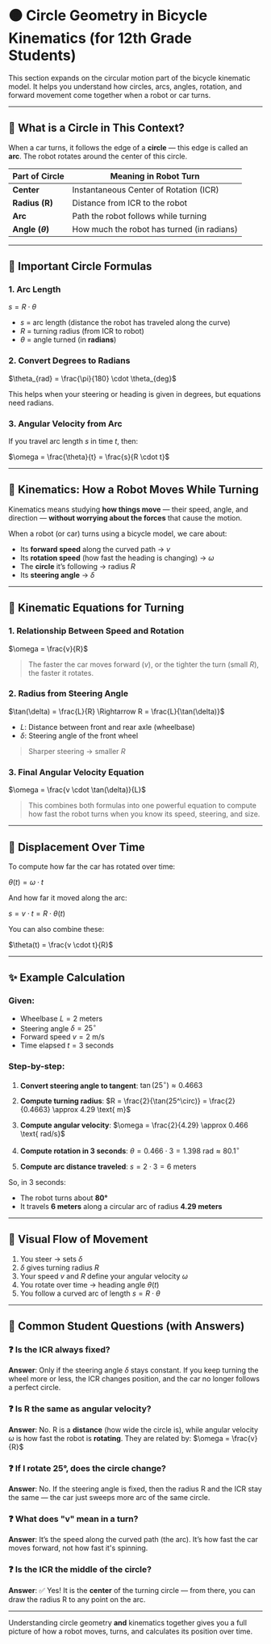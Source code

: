 # 🟠 Circle Geometry in Bicycle Kinematics (for 12th Grade Students)

This section expands on the circular motion part of the bicycle kinematic model. It helps you understand how circles, arcs, angles, rotation, and forward movement come together when a robot or car turns.

---

## 📐 What is a Circle in This Context?

When a car turns, it follows the edge of a **circle** — this edge is called an **arc**. The robot rotates around the center of this circle.

| Part of Circle       | Meaning in Robot Turn                      |
| -------------------- | ------------------------------------------ |
| **Center**           | Instantaneous Center of Rotation (ICR)     |
| **Radius (R)**       | Distance from ICR to the robot             |
| **Arc**              | Path the robot follows while turning       |
| **Angle ($\theta$)** | How much the robot has turned (in radians) |

---

## 📏 Important Circle Formulas

### 1. **Arc Length**

$s = R \cdot \theta$

* $s$ = arc length (distance the robot has traveled along the curve)
* $R$ = turning radius (from ICR to robot)
* $\theta$ = angle turned (in **radians**)

### 2. **Convert Degrees to Radians**

$\theta_{rad} = \frac{\pi}{180} \cdot \theta_{deg}$

This helps when your steering or heading is given in degrees, but equations need radians.

### 3. **Angular Velocity from Arc**

If you travel arc length $s$ in time $t$, then:

$\omega = \frac{\theta}{t} = \frac{s}{R \cdot t}$

---

## 🚗 Kinematics: How a Robot Moves While Turning

Kinematics means studying **how things move** — their speed, angle, and direction — **without worrying about the forces** that cause the motion.

When a robot (or car) turns using a bicycle model, we care about:

* Its **forward speed** along the curved path → $v$
* Its **rotation speed** (how fast the heading is changing) → $\omega$
* The **circle** it’s following → radius $R$
* Its **steering angle** → $\delta$

---

## 🔁 Kinematic Equations for Turning

### 1. **Relationship Between Speed and Rotation**

$\omega = \frac{v}{R}$

> The faster the car moves forward ($v$), or the tighter the turn (small $R$), the faster it rotates.

### 2. **Radius from Steering Angle**

$\tan(\delta) = \frac{L}{R} \Rightarrow R = \frac{L}{\tan(\delta)}$

* $L$: Distance between front and rear axle (wheelbase)
* $\delta$: Steering angle of the front wheel

> Sharper steering → smaller $R$

### 3. **Final Angular Velocity Equation**

$\omega = \frac{v \cdot \tan(\delta)}{L}$

> This combines both formulas into one powerful equation to compute how fast the robot turns when you know its speed, steering, and size.

---

## 🔄 Displacement Over Time

To compute how far the car has rotated over time:

$\theta(t) = \omega \cdot t$

And how far it moved along the arc:

$s = v \cdot t = R \cdot \theta(t)$

You can also combine these:

$\theta(t) = \frac{v \cdot t}{R}$

---

## ✨ Example Calculation

### Given:

* Wheelbase $L = 2$ meters
* Steering angle $\delta = 25^\circ$
* Forward speed $v = 2$ m/s
* Time elapsed $t = 3$ seconds

### Step-by-step:

1. **Convert steering angle to tangent**:
   $\tan(25^\circ) \approx 0.4663$

2. **Compute turning radius**:
   $R = \frac{2}{\tan(25^\circ)} = \frac{2}{0.4663} \approx 4.29 \text{ m}$

3. **Compute angular velocity**:
   $\omega = \frac{2}{4.29} \approx 0.466 \text{ rad/s}$

4. **Compute rotation in 3 seconds**:
   $\theta = 0.466 \cdot 3 = 1.398 \text{ rad} \approx 80.1^\circ$

5. **Compute arc distance traveled**:
   $s = 2 \cdot 3 = 6 \text{ meters}$

So, in 3 seconds:

* The robot turns about **80°**
* It travels **6 meters** along a circular arc of radius **4.29 meters**

---

## 🧠 Visual Flow of Movement

1. You steer → sets $\delta$
2. $\delta$ gives turning radius $R$
3. Your speed $v$ and $R$ define your angular velocity $\omega$
4. You rotate over time → heading angle $\theta(t)$
5. You follow a curved arc of length $s = R \cdot \theta$

---

## 🧩 Common Student Questions (with Answers)

### ❓ Is the ICR always fixed?

**Answer**: Only if the steering angle $\delta$ stays constant. If you keep turning the wheel more or less, the ICR changes position, and the car no longer follows a perfect circle.

### ❓ Is R the same as angular velocity?

**Answer**: No. R is a **distance** (how wide the circle is), while angular velocity $\omega$ is how fast the robot is **rotating**. They are related by:
$\omega = \frac{v}{R}$

### ❓ If I rotate 25°, does the circle change?

**Answer**: No. If the steering angle is fixed, then the radius R and the ICR stay the same — the car just sweeps more arc of the same circle.

### ❓ What does "v" mean in a turn?

**Answer**: It’s the speed along the curved path (the arc). It’s how fast the car moves forward, not how fast it's spinning.

### ❓ Is the ICR the middle of the circle?

**Answer**: ✅ Yes! It is the **center** of the turning circle — from there, you can draw the radius R to any point on the arc.

---

Understanding circle geometry **and** kinematics together gives you a full picture of how a robot moves, turns, and calculates its position over time.
